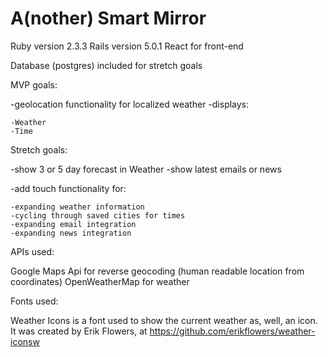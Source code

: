# A(nother) Smart Mirror

Ruby version 2.3.3
Rails version 5.0.1
React for front-end

Database (postgres) included for stretch goals

MVP goals: 

-geolocation functionality for localized weather
-displays:

    -Weather
    -Time

Stretch goals:

-show 3 or 5 day forecast in Weather
-show latest emails or news

-add touch functionality for:
  
    -expanding weather information
    -cycling through saved cities for times
    -expanding email integration
    -expanding news integration

APIs used: 

Google Maps Api for reverse geocoding (human readable location from coordinates)
OpenWeatherMap for weather

Fonts used:

Weather Icons is a font used to show the current weather as, well, an icon. It was created by Erik Flowers, at https://github.com/erikflowers/weather-iconsw 